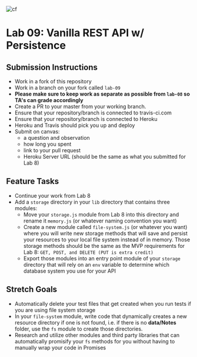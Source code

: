 ![cf](https://i.imgur.com/7v5ASc8.png) 
# Lab 09: Vanilla REST API w/ Persistence

## Submission Instructions
* Work in a fork of this repository
* Work in a branch on your fork called `lab-09`
* **Please make sure to keep work as separate as possible from `lab-08` so TA's can grade accordingly** 
* Create a PR to your master from your working branch.
* Ensure that your repository/branch is connected to travis-ci.com
* Ensure that your repository/branch is connected to Heroku
* Heroku and Travis should pick you up and deploy
* Submit on canvas:
  * a question and observation
  * how long you spent
  * link to your pull request
  * Heroku Server URL (should be the same as what you submitted for Lab 8)
  
## Feature Tasks
* Continue your work from Lab 8
* Add a `storage` directory in your `lib` directory that contains three modules:
    * Move your `storage.js` module from Lab 8 into this directory and rename it `memory.js` (or whatever naming convention you want)
    * Create a new module called `file-system.js` (or whatever you want) where you will write new storage methods that will save and persist your resources to your local file system instead of in memory. Those storage methods should be the same as the MVP requirements for Lab 8: `GET, POST, and DELETE (PUT is extra credit)`
    * Export those modules into an entry point module of your `storage` directory that will rely on an `env` variable to determine which database system you use for your API

## Stretch Goals
* Automatically delete your test files that get created when you run tests if you are using file system storage
* In your `file-system` module, write code that dynamically creates a new resource directory if one is not found, i.e. if there is no **data/Notes** folder, use the `fs` module to create those directories.
* Research and utilize other modules and third party libraries that can automatically promisify your `fs` methods for you without having to manually wrap your code in Promises






